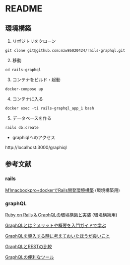 # README

## 環境構築
1. リポジトリをクローン

```git clone git@github.com:mzw86020424/rails-graphql.git```

2. 移動

```cd rails-graphql```

3. コンテナをビルド・起動

```docker-compose up```

4. コンテナに入る

```docker exec -ti rails-graphql_app_1 bash```

5. データベースを作る

```rails db:create```

- graphiqlへのアクセス

http://localhost:3000/graphiql

## 参考文献
### rails
[M1macbookpro+dockerでRails開発環境構築](https://norix.tokyo/environment/443/) (環境構築用)
### graphQL
[Ruby on Rails & GraphQLの環境構築と実装](https://rightcode.co.jp/blog/information-technology/ruby-on-rails-graphql-environment-implementation-syain) (環境構築用)

[GraphQLとは？メリットや概要を入門ガイドで学ぶ](https://circleci.com/ja/blog/introduction-to-graphql/)


[GraphQLを導入する時に考えておいたほうが良いこと](https://engineering.mercari.com/blog/entry/20220303-concerns-with-using-graphql/)

[GraphQLとRESTの比較](https://hasura.io/learn/ja/graphql/intro-graphql/graphql-vs-rest/)

[GraphQLの便利なツール](https://qiita.com/NagaokaKenichi/items/f83148f4903b17d1d2f0)